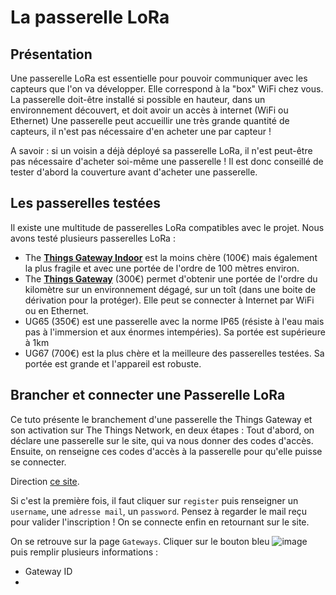 # La passerelle LoRa

## Présentation

Une passerelle LoRa est essentielle pour pouvoir communiquer avec les capteurs que l'on va développer. Elle correspond à la "box" WiFi chez vous.
La passerelle doit-être installé si possible en hauteur, dans un environnement découvert, et doit avoir un accès à internet (WiFi ou Ethernet)
Une passerelle peut accueillir une très grande quantité de capteurs, il n'est pas nécessaire d'en acheter une par capteur !

A savoir : si un voisin a déjà déployé sa passerelle LoRa, il n'est peut-être pas nécessaire d'acheter soi-même une passerelle ! Il est donc conseillé de tester d'abord la couverture avant d'acheter une passerelle.

## Les passerelles testées
Il existe une multitude de passerelles LoRa compatibles avec le projet. Nous avons testé plusieurs passerelles LoRa : 
- The [**Things Gateway Indoor**](https://fr.rs-online.com/web/p/modules-de-developpement-de-communication-et-sans-fil/2018876?cm_mmc=FR-PLA-DS3A-_-google-_-CSS_FR_FR_Raspberry_Pi_%26_Arduino_%26_Outils_de_developpement_Whoop-_-(FR:Whoop!)+Modules+de+d%C3%A9veloppement+de+communication+et+sans+fil-_-2018876&matchtype=&pla-302930656441&gclid=Cj0KCQjwnNyUBhCZARIsAI9AYlG56qA1J0ROX7SbTis0TthMzeDWLH3KAhIG9ApMBMLnEj_50sQFLhcaApJaEALw_wcB&gclsrc=aw.ds) est la moins chère (100€) mais également la plus fragile et avec une portée de l'ordre de 100 mètres environ.
- The [**Things Gateway**](https://fr.farnell.com/the-things-network/ttn-gw-868/the-things-gateway-eu/dp/2675813) (300€) permet d'obtenir une portée de l'ordre du kilomètre sur un environnement dégagé, sur un toît (dans une boite de dérivation pour la protéger). Elle peut se connecter à Internet par WiFi ou en Ethernet.
- UG65 (350€) est une passerelle avec la norme IP65 (résiste à l'eau mais pas à l'immersion et aux énormes intempéries). Sa portée est supérieure à 1km
- UG67 (700€) est la plus chère et la meilleure des passerelles testées. Sa portée est grande et l'appareil est robuste.

## Brancher et connecter une Passerelle LoRa

Ce tuto présente le branchement d'une passerelle the Things Gateway et son activation sur The Things Network, en deux étapes : Tout d'abord, on déclare une passerelle sur le site, qui va nous donner des codes d'accès. Ensuite, on renseigne ces codes d'accès à la passerelle pour qu'elle puisse se connecter. 

Direction [ce site](https://eu1.cloud.thethings.network/console/gateways). 

Si c'est la première fois, il faut cliquer sur ```register``` puis renseigner un ```username```, une ```adresse mail```, un ```password```. Pensez à regarder le mail reçu pour valider l'inscription ! On se connecte enfin en retournant sur le site. 

On se retrouve sur la page ```Gateways```. Cliquer sur le bouton bleu ![image](https://user-images.githubusercontent.com/24956276/171407055-537251ec-c1b4-448e-a95f-392677c2fa2b.png) puis remplir plusieurs informations : 

- Gateway ID
- 


